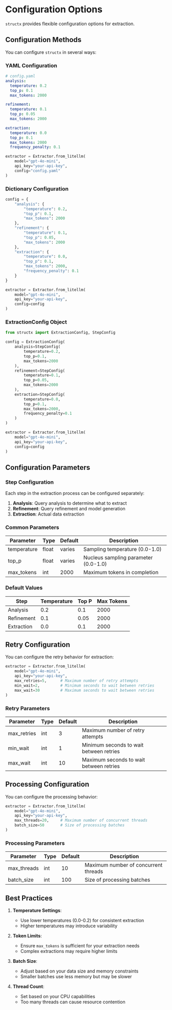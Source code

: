 # Configuration Options

`structx` provides flexible configuration options for extraction.

## Configuration Methods

You can configure `structx` in several ways:

### YAML Configuration

```yaml
# config.yaml
analysis:
  temperature: 0.2
  top_p: 0.1
  max_tokens: 2000

refinement:
  temperature: 0.1
  top_p: 0.05
  max_tokens: 2000

extraction:
  temperature: 0.0
  top_p: 0.1
  max_tokens: 2000
  frequency_penalty: 0.1
```

```python
extractor = Extractor.from_litellm(
    model="gpt-4o-mini",
    api_key="your-api-key",
    config="config.yaml"
)
```

### Dictionary Configuration

```python
config = {
    "analysis": {
        "temperature": 0.2,
        "top_p": 0.1,
        "max_tokens": 2000
    },
    "refinement": {
        "temperature": 0.1,
        "top_p": 0.05,
        "max_tokens": 2000
    },
    "extraction": {
        "temperature": 0.0,
        "top_p": 0.1,
        "max_tokens": 2000,
        "frequency_penalty": 0.1
    }
}

extractor = Extractor.from_litellm(
    model="gpt-4o-mini",
    api_key="your-api-key",
    config=config
)
```

### ExtractionConfig Object

```python
from structx import ExtractionConfig, StepConfig

config = ExtractionConfig(
    analysis=StepConfig(
        temperature=0.2,
        top_p=0.1,
        max_tokens=2000
    ),
    refinement=StepConfig(
        temperature=0.1,
        top_p=0.05,
        max_tokens=2000
    ),
    extraction=StepConfig(
        temperature=0.0,
        top_p=0.1,
        max_tokens=2000,
        frequency_penalty=0.1
    )
)

extractor = Extractor.from_litellm(
    model="gpt-4o-mini",
    api_key="your-api-key",
    config=config
)
```

## Configuration Parameters

### Step Configuration

Each step in the extraction process can be configured separately:

1. **Analysis**: Query analysis to determine what to extract
2. **Refinement**: Query refinement and model generation
3. **Extraction**: Actual data extraction

### Common Parameters

| Parameter   | Type  | Default | Description                          |
| ----------- | ----- | ------- | ------------------------------------ |
| temperature | float | varies  | Sampling temperature (0.0-1.0)       |
| top_p       | float | varies  | Nucleus sampling parameter (0.0-1.0) |
| max_tokens  | int   | 2000    | Maximum tokens in completion         |

### Default Values

| Step       | Temperature | Top P | Max Tokens |
| ---------- | ----------- | ----- | ---------- |
| Analysis   | 0.2         | 0.1   | 2000       |
| Refinement | 0.1         | 0.05  | 2000       |
| Extraction | 0.0         | 0.1   | 2000       |

## Retry Configuration

You can configure the retry behavior for extraction:

```python
extractor = Extractor.from_litellm(
    model="gpt-4o-mini",
    api_key="your-api-key",
    max_retries=5,      # Maximum number of retry attempts
    min_wait=2,         # Minimum seconds to wait between retries
    max_wait=30         # Maximum seconds to wait between retries
)
```

### Retry Parameters

| Parameter   | Type | Default | Description                             |
| ----------- | ---- | ------- | --------------------------------------- |
| max_retries | int  | 3       | Maximum number of retry attempts        |
| min_wait    | int  | 1       | Minimum seconds to wait between retries |
| max_wait    | int  | 10      | Maximum seconds to wait between retries |

## Processing Configuration

You can configure the processing behavior:

```python
extractor = Extractor.from_litellm(
    model="gpt-4o-mini",
    api_key="your-api-key",
    max_threads=20,     # Maximum number of concurrent threads
    batch_size=50       # Size of processing batches
)
```

### Processing Parameters

| Parameter   | Type | Default | Description                          |
| ----------- | ---- | ------- | ------------------------------------ |
| max_threads | int  | 10      | Maximum number of concurrent threads |
| batch_size  | int  | 100     | Size of processing batches           |

## Best Practices

1. **Temperature Settings**:

   - Use lower temperatures (0.0-0.2) for consistent extraction
   - Higher temperatures may introduce variability

2. **Token Limits**:

   - Ensure `max_tokens` is sufficient for your extraction needs
   - Complex extractions may require higher limits

3. **Batch Size**:

   - Adjust based on your data size and memory constraints
   - Smaller batches use less memory but may be slower

4. **Thread Count**:
   - Set based on your CPU capabilities
   - Too many threads can cause resource contention
